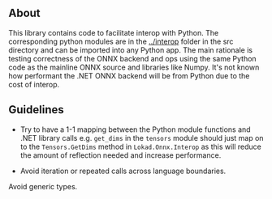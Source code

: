 ﻿## About
This library contains code to facilitate interop with Python. The corresponding python modules are in the [../interop](interop) folder in the src 
directory and can be imported into any Python app. The main rationale is testing correctness of the ONNX backend and ops using the same Python code as the
mainline ONNX source and libraries like Numpy. It's not known how performant the .NET ONNX backend will be from Python due to the cost of interop.


## Guidelines
* Try to have a 1-1 mapping  between the Python module functions and .NET library calls e.g. `get_dims` in the `tensors` module should just map on 
to the `Tensors.GetDims` method in `Lokad.Onnx.Interop` as this will reduce the amount of reflection needed and increase performance.

* Avoid iteration or repeated calls across language boundaries.

Avoid generic types.